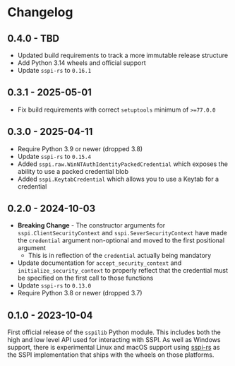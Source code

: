 # Changelog

## 0.4.0 - TBD

+ Updated build requirements to track a more immutable release structure
+ Add Python 3.14 wheels and official support
+ Update `sspi-rs` to `0.16.1`

## 0.3.1 - 2025-05-01

+ Fix build requirements with correct `setuptools` minimum of `>=77.0.0`

## 0.3.0 - 2025-04-11

+ Require Python 3.9 or newer (dropped 3.8)
+ Update `sspi-rs` to `0.15.4`
+ Added `sspi.raw.WinNTAuthIdentityPackedCredential` which exposes the ability to use a packed credential blob
+ Added `sspi.KeytabCredential` which allows you to use a Keytab for a credential

## 0.2.0 - 2024-10-03

+ **Breaking Change** - The constructor arguments for `sspi.ClientSecurityContext` and `sspi.SeverSecurityContext` have made the `credential` argument non-optional and moved to the first positional argument
  + This is in reflection of the `credential` actually being mandatory
+ Update documentation for `accept_security_context` and `initialize_security_context` to properly reflect that the credential must be specified on the first call to those functions
+ Update `sspi-rs` to `0.13.0`
+ Require Python 3.8 or newer (dropped 3.7)

## 0.1.0 - 2023-10-04

First official release of the `sspilib` Python module.
This includes both the high and low level API used for interacting with SSPI.
As well as Windows support, there is experimental Linux and macOS support using [sspi-rs](https://github.com/Devolutions/sspi-rs) as the SSPI implementation that ships with the wheels on those platforms.
